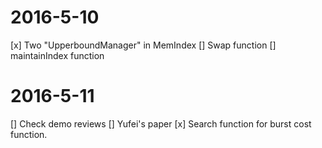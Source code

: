 2016-5-10
=========
[x] Two "UpperboundManager"
in MemIndex
[] Swap function
[] maintainIndex function

2016-5-11
========
[] Check demo reviews
[] Yufei's paper
[x] Search function for burst cost function.
